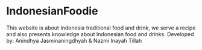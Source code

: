# IndonesianFoodie
This website is about Indonesia traditional food and drink, we serve a recipe and also presents knowledge about Indonesian food and drinks.
Developed by: Anindhya Jasminaningdhyah & Nazmi Inayah Tillah
